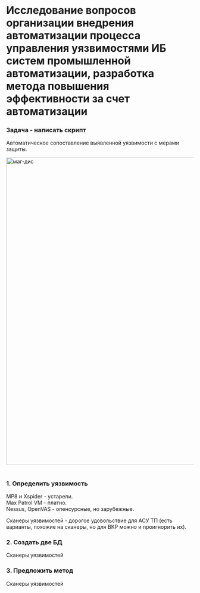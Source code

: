 # Исследование вопросов организации внедрения автоматизации процесса управления уязвимостями ИБ систем промышленной автоматизации, разработка метода повышения эффективности за счет автоматизации

### Задача - написать скрипт

Автоматическое сопоставление выявленной уязвимости с мерами защиты.

<img width="827" alt="маг-дис" src="https://github.com/user-attachments/assets/afa9e9a0-465e-42b7-813e-32cd527eeb9b">

#

### 1. Определить уязвимость

МР8 и Xspider - устарели. <br/>
Max Patrol VM - платно. <br/>
Nessus, OpenVAS - опенсурсные, но зарубежные.

Сканеры уязвимостей - дорогое удовольствие для АСУ ТП (есть варианты, похожие на сканеры, но для ВКР можно и проигнорить их).

### 2. Создать две БД

Сканеры уязвимостей

### 3. Предложить метод

Сканеры уязвимостей
